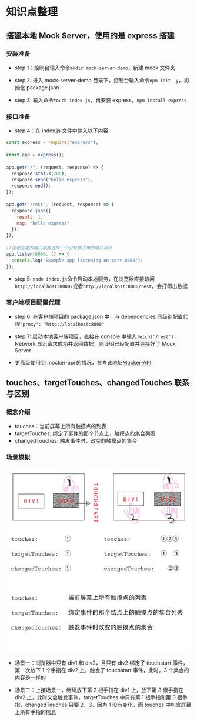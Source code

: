 # 知识点整理

## 搭建本地 Mock Server，使用的是 express 搭建

### 安装准备

- step 1：控制台输入命令`mkdir mock-server-demo`，新建 mock 文件夹

- step 2: 进入 mock-server-demo 目录下，控制台输入命令`npm init -y`，初始化 package.json

- step 3: 输入命令`touch index.js`，再安装 express，`npm install express`

### 接口准备

- step 4：在 index.js 文件中输入以下内容

```javascript
const express = require("express");

const app = express();

app.get("/", (request, response) => {
  response.status(200);
  response.send("hello express");
  response.end();
});

app.get("/rest", (request, response) => {
  response.json({
    result: 1,
    msg: "hello express"
  });
});

//注意这里的端口号要选择一个没有被占用的端口号码
app.listen(8000, () => {
  console.log("Example app listening on port 8000");
});
```

- step 5: `node index.js`命令启动本地服务，在浏览器直接访问`http://localhost:8000/`或者`http://localhost:8000/rest`，会打印出数据

### 客户端项目配置代理

- step 6: 在客户端项目的 package.json 中，与 dependencies 同级别配置代理`"proxy": "http://localhost:8000"`

- step 7: 启动本地客户端项目，直接在 console 中输入`fetch('/rest')`，Network 显示请求成功并返回数据，则证明已经配置并连接好了 Mock Server

- 更高级使用到 mocker-api 的情况，参考该地址[Mocker-API](https://github.com/heyzqt/train-mock-server)

## touches、targetTouches、changedTouches 联系与区别

### 概念介绍

- touches：当前屏幕上所有触摸点的列表
- targetTouches: 绑定了事件的那个节点上，触摸点的集合列表
- changedTouches: 触发事件时，改变的触摸点的集合

### 场景模拟

![targetTouches_changedTouches](./imgs/targetTouches_changedTouches.png)

- 场景一：浏览器中只有 div1 和 div2，且只有 div2 绑定了 touchstart 事件，第一次放下 1 个手指在 div2 上，触发了 touchstart 事件，此时，3 个集合的内容是一样的

- 场景二：上接场景一，继续放下第 2 根手指在 div1 上，放下第 3 根手指在 div2 上，此时又会触发事件，targetTouches 中只有第 1 根手指和第 3 根手指，changedTouches 只要 2、3，因为 1 没有变化，而 touches 中包含屏幕上所有手指的信息
